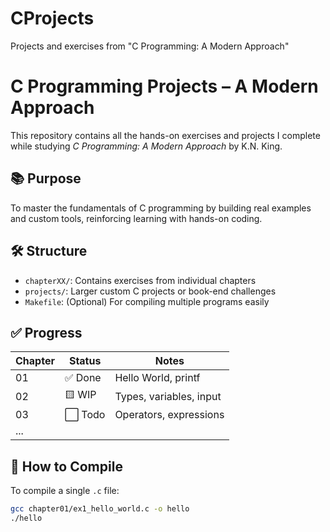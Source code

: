 # CProjects
Projects and exercises from "C Programming: A Modern Approach"

# C Programming Projects – A Modern Approach

This repository contains all the hands-on exercises and projects I complete while studying *C Programming: A Modern Approach* by K.N. King.

## 📚 Purpose

To master the fundamentals of C programming by building real examples and custom tools, reinforcing learning with hands-on coding.

## 🛠️ Structure

- `chapterXX/`: Contains exercises from individual chapters
- `projects/`: Larger custom C projects or book-end challenges
- `Makefile`: (Optional) For compiling multiple programs easily

## ✅ Progress

| Chapter | Status  | Notes                     |
|---------|---------|---------------------------|
| 01      | ✅ Done | Hello World, printf       |
| 02      | 🟨 WIP  | Types, variables, input   |
| 03      | ⬜ Todo | Operators, expressions    |
| ...     |         |                           |

## 🔧 How to Compile

To compile a single `.c` file:
```bash
gcc chapter01/ex1_hello_world.c -o hello
./hello
